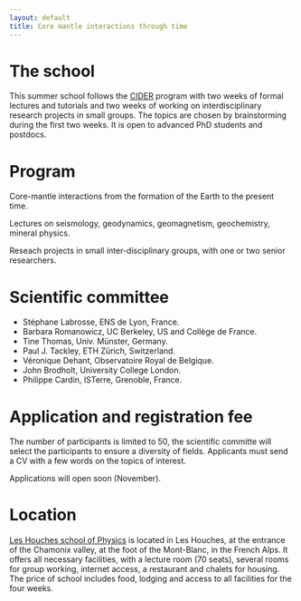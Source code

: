 ```yaml
---
layout: default
title: Core mantle interactions through time
---
```

# The school

This summer school follows the
[CIDER](https://seismo.berkeley.edu/wiki_cider/Main_Page) program with
two weeks of formal lectures and tutorials and two weeks of working on interdisciplinary
research projects in small groups. The topics are chosen by
brainstorming during the first two weeks. It is open to advanced PhD
students and postdocs. 

# Program

Core-mantle interactions from the formation of the Earth to the
present time.

Lectures on seismology, geodynamics, geomagnetism, geochemistry,
mineral physics. 

Reseach projects in small inter-disciplinary groups, with one or two
senior researchers. 

# Scientific committee

* Stéphane Labrosse, ENS de Lyon, France.
* Barbara Romanowicz, UC Berkeley, US and Collège de France.
* Tine Thomas, Univ. Münster, Germany.
* Paul J. Tackley, ETH Zürich, Switzerland.
* Véronique Dehant, Observatoire Royal de Belgique.
* John Brodholt, University College London.
* Philippe Cardin, ISTerre, Grenoble, France.

# Application and registration fee

The number of participants is limited to 50, the scientific committe will select
the participants to ensure a diversity of fields. Applicants must send
a CV with a few words on the topics of interest. 

Applications will open soon (November). 

# Location

[Les Houches school of Physics](https://www.houches-school-physics.com/)
is located in Les Houches, at the entrance of the Chamonix valley, at
the foot of the Mont-Blanc, in the French Alps. It offers all
necessary facilities, with a lecture room (70 seats), several rooms
for group working, internet access, a restaurant and chalets for
housing. The price of school includes food, lodging and access to all
facilities for the four weeks. 

